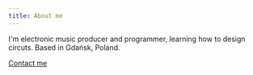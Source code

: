 ```yaml
---
title: About me
---
```


I'm electronic music producer and programmer, learning how to design circuts.
Based in Gdańsk, Poland.

[Contact me](/contact)